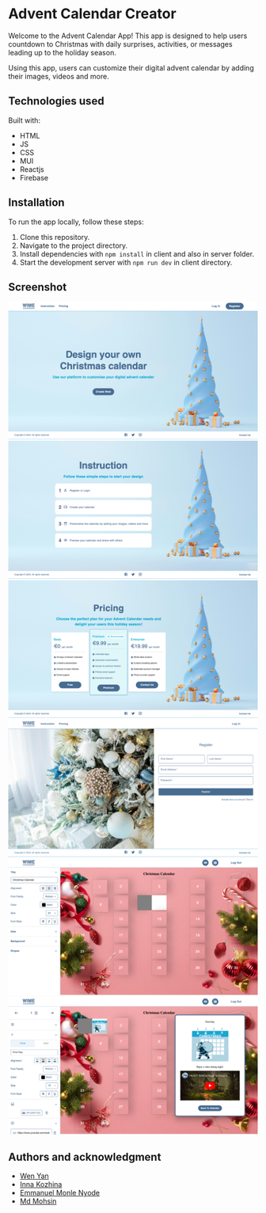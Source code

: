# Advent Calendar Creator

Welcome to the Advent Calendar App! This app is designed to help users countdown to Christmas with daily surprises, activities, or messages leading up to the holiday season.

Using this app, users can customize their digital advent calendar by adding their images, videos and more.

## Technologies used

Built with:

- HTML
- JS
- CSS
- MUI
- Reactjs
- Firebase

## Installation

To run the app locally, follow these steps:

1. Clone this repository.
2. Navigate to the project directory.
3. Install dependencies with `npm install` in client and also in server folder.
4. Start the development server with `npm run dev` in client directory.

## Screenshot

![Landing page](./client/src/assets/landingpage.png)
![Instruction](./client/src/assets/instruction.png)
![Pricing](./client/src/assets/pricing.png)
![Register](./client/src/assets/register.png)
![Editor](./client/src/assets/editor.png)
![Hatch Editor](./client/src/assets/hatcheditor.png)

## Authors and acknowledgment

- [Wen Yan](https://github.com/SelinYan)
- [Inna Kozhina](https://github.com/Kozhinna)
- [Emmanuel Monle Nyode](https://github.com/webAfrique)
- [Md Mohsin](https://github.com/mohsinrony)
